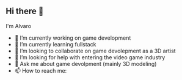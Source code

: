 ## Hi there 👋


I'm Alvaro


- 🔭 I’m currently working on game development
- 🌱 I’m currently learning fullstack
- 👯 I’m looking to collaborate on game devolepment as a 3D artist
- 🤔 I’m looking for help with entering the video game industry
- 💬 Ask me about game devolpment (mainly 3D modeling)
- 📫 How to reach me: 
